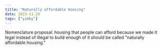 ```yaml
---
title: "Naturally affordable housing"
date: 2023-11-29
tags: ["yimby"]
---
```


Nomenclature proposal: housing that people can afford because we made it legal instead of illegal to build enough of it should be called "naturally affordable housing."